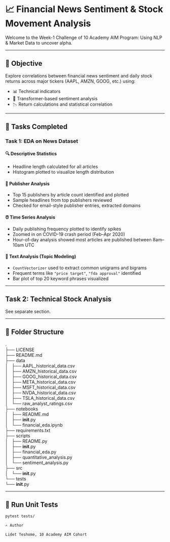 # 📈 Financial News Sentiment & Stock Movement Analysis

Welcome to the Week-1 Challenge of 10 Academy AIM Program: Using NLP & Market Data to uncover alpha.

---

## 🚀 Objective

Explore correlations between financial news sentiment and daily stock returns across major tickers (AAPL, AMZN, GOOG, etc.) using:

- 📊 Technical indicators  
- 🤖 Transformer-based sentiment analysis  
- 📉 Return calculations and statistical correlation

---

## 🧠 Tasks Completed

### Task 1: EDA on News Dataset

#### 🔍 Descriptive Statistics
- Headline length calculated for all articles  
- Histogram plotted to visualize length distribution  

#### 📰 Publisher Analysis
- Top 15 publishers by article count identified and plotted  
- Sample headlines from top publishers reviewed  
- Checked for email-style publisher entries, extracted domains  

#### ⏰ Time Series Analysis
- Daily publishing frequency plotted to identify spikes  
- Zoomed in on COVID-19 crash period (Feb–Apr 2020)  
- Hour-of-day analysis showed most articles are published between 8am–10am UTC  

#### 🧠 Text Analysis (Topic Modeling)
- `CountVectorizer` used to extract common unigrams and bigrams  
- Frequent terms like `"price target"`, `"fda approval"` identified  
- Bar plot of top 20 keyword phrases visualized  

---

## Task 2: Technical Stock Analysis

See separate section.

---

## 📁 Folder Structure

. <br>
├── LICENSE <br>
├── README.md <br>
├── data <br>
│   ├── AAPL_historical_data.csv <br>
│   ├── AMZN_historical_data.csv <br>
│   ├── GOOG_historical_data.csv <br>
│   ├── META_historical_data.csv <br>
│   ├── MSFT_historical_data.csv <br>
│   ├── NVDA_historical_data.csv <br>
│   ├── TSLA_historical_data.csv <br>
│   └── raw_analyst_ratings.csv <br>
├── notebooks <br>
│   ├── README.md <br>
│   ├── __init__.py <br>
│   └── financial_eda.ipynb <br>
├── requirements.txt <br>
├── scripts <br>
│   ├── README.py <br>
│   ├── __init__.py <br>
│   ├── financial_eda.py <br>
│   ├── quantitative_analysis.py <br>
│   └── sentiment_analysis.py <br>
├── src <br>
│   └── __init__.py <br>
└── tests <br>
    └── __init__.py <br>

---

## 🧪 Run Unit Tests

```bash
pytest tests/

✍️ Author

Lidet Teshome, 10 Academy AIM Cohort